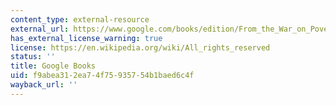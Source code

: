 ```yaml
---
content_type: external-resource
external_url: https://www.google.com/books/edition/From_the_War_on_Poverty_to_the_War_on_Cr/ATS6CwAAQBAJ?hl=en&gbpv=1
has_external_license_warning: true
license: https://en.wikipedia.org/wiki/All_rights_reserved
status: ''
title: Google Books
uid: f9abea31-2ea7-4f75-9357-54b1baed6c4f
wayback_url: ''
---
```

